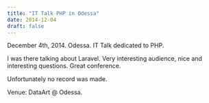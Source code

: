 ```yaml
---
title: "IT Talk PHP in Odessa"
date: 2014-12-04
draft: false
---
```


December 4th, 2014. Odessa. IT Talk dedicated to PHP.

I was there talking about Laravel. Very interesting audience, nice and interesting questions. Great conference.

Unfortunately no record was made.

Venue: DataArt @ Odessa.
